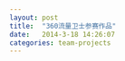 ```yaml
---
layout: post
title:  "360流量卫士参赛作品"
date:   2014-3-18 14:26:07
categories: team-projects
---
```


<jplayer url="videos/360-shou-ji-wei-shi.mp4" title="360流量卫士参赛作品"></jplayer>
